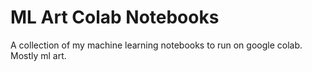 # ML Art Colab Notebooks

A collection of my machine learning notebooks to run on google colab. Mostly ml art.
